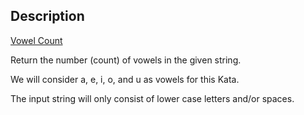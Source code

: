 ## Description

[Vowel Count](https://www.codewars.com/kata/vowel-count)

Return the number (count) of vowels in the given string.

We will consider a, e, i, o, and u as vowels for this Kata.

The input string will only consist of lower case letters and/or spaces.